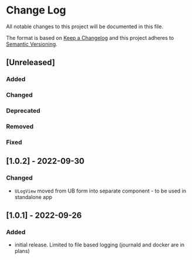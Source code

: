# Change Log
All notable changes to this project will be documented in this file.

The format is based on [Keep a Changelog](http://keepachangelog.com/)
and this project adheres to [Semantic Versioning](http://semver.org/).

## [Unreleased]
### Added

### Changed

### Deprecated

### Removed

### Fixed

## [1.0.2] - 2022-09-30
### Changed
 - `ULogView` moved from UB form into separate component - to be used in standalone app

## [1.0.1] - 2022-09-26
### Added
 - initial release. Limited to file based logging (journald and docker are in plans)
